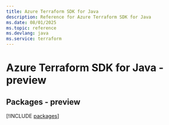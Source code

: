 ```yaml
---
title: Azure Terraform SDK for Java
description: Reference for Azure Terraform SDK for Java
ms.date: 08/01/2025
ms.topic: reference
ms.devlang: java
ms.service: terraform
---
```

# Azure Terraform SDK for Java - preview
## Packages - preview
[!INCLUDE [packages](terraform-index.md)]